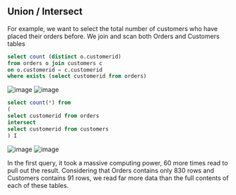 ## Union / Intersect ## 
 
For example, we want to select the total number of customers who have placed their orders before. 
We join and scan both Orders and Customers tables

```sql
select count (distinct o.customerid)
from orders o join customers c 
on o.customerid = c.customerid
where exists (select customerid from orders)
```

![image](https://user-images.githubusercontent.com/77920592/193830849-648ba300-526d-44ab-a235-dd2a46e29ec7.png)
![image](https://user-images.githubusercontent.com/77920592/193884370-7df156f7-756d-433a-898a-de0fa2c66907.png)

```sql
select count(*) from 
(
select customerid from orders
intersect
select customerid from customers
) I
```

![image](https://user-images.githubusercontent.com/77920592/193830976-88f022f3-19f6-411d-8ce6-e80ac7bf9309.png)
![image](https://user-images.githubusercontent.com/77920592/193884520-81867fc1-7a62-4e1b-986d-de923603bfe6.png)

In the first query, it took a massive computing power, 60 more times read to pull out the result.
Considering that Orders contains only 830 rows and Customers contains 91 rows, we read far more data than the full contents of each of these tables. 


